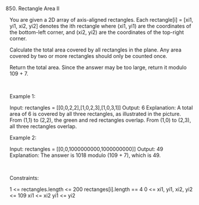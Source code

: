 850. Rectangle Area II

You are given a 2D array of axis-aligned rectangles. Each rectangle[i] = [xi1, yi1, xi2, yi2] denotes the ith rectangle where (xi1, yi1) are the coordinates of the bottom-left corner, and (xi2, yi2) are the coordinates of the top-right corner.

Calculate the total area covered by all rectangles in the plane. Any area covered by two or more rectangles should only be counted once.

Return the total area. Since the answer may be too large, return it modulo 109 + 7.

 

Example 1:

Input: rectangles = [[0,0,2,2],[1,0,2,3],[1,0,3,1]]
Output: 6
Explanation: A total area of 6 is covered by all three rectangles, as illustrated in the picture.
From (1,1) to (2,2), the green and red rectangles overlap.
From (1,0) to (2,3), all three rectangles overlap.


Example 2:

Input: rectangles = [[0,0,1000000000,1000000000]]
Output: 49
Explanation: The answer is 1018 modulo (109 + 7), which is 49.


 

Constraints:

1 <= rectangles.length <= 200
rectanges[i].length == 4
0 <= xi1, yi1, xi2, yi2 <= 109
xi1 <= xi2
yi1 <= yi2